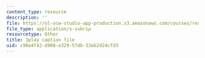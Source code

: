 ```yaml
---
content_type: resource
description: ''
file: https://ol-ocw-studio-app-production.s3.amazonaws.com/courses/res-15-003-shaping-the-future-of-work-15-662x-spring-2016/c90a4f42d908e32957db53eb2d24cfd3_yGvxqV-qpQ8.srt
file_type: application/x-subrip
resourcetype: Other
title: 3play caption file
uid: c90a4f42-d908-e329-57db-53eb2d24cfd3
---
```

